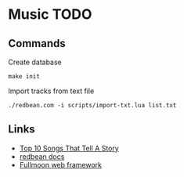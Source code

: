 # Music TODO

## Commands

Create database

    make init

Import tracks from text file

    ./redbean.com -i scripts/import-txt.lua list.txt

## Links

- [Top 10 Songs That Tell A Story](https://youtu.be/dlAdhGyKdOo)
- [redbean docs](https://redbean.dev/)
- [Fullmoon web framework](https://github.com/pkulchenko/fullmoon)
